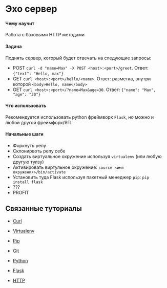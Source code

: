 # Эхо сервер

#### Чему научит

Работа с базовыми HTTP методами

#### Задача

Поднять сервер, который будет отвечать на следующие запросы:

- POST `curl -d "name=Max" -X POST <host>:<port>/greet`. Ответ: `{"text": "Hello, max"}`
- GET `curl <host>:<port>/hello/<name>`. Ответ: разметка, внутри которой `<body>Hello, name</body>`
- GET `curl <host>:<port>/?name=Max&age=30`. Ответ: `{"name": "Max", "age": "30"}`

#### Что использовать

Рекомендуется использовать python фреймворк `Flask`, но можно и любой другой фреймфорк/ЯП

#### Начальные шаги

- Форкнуть репу
- Склонирвоть репу себе
- Создать виртуальное окружение используя `virtualenv` (или любую другую тулзу)
- Активировать виртульное окружение: `source <имя окружения>/bin/activate`
- Установить туда Flask используя пакетный менеджер `pip`: `pip install flask`
- ???
- PROFIT 

## Связанные туториалы

- [Curl](https://juniorlab.ru/tutorials/curl)

- [Virtualenv](https://juniorlab.ru/tutorials/virtualenv)

- [Pip](https://juniorlab.ru/tutorials/pip)

- [Git](https://juniorlab.ru/tutorials/git)

- [Python](https://juniorlab.ru/tutorials/python)

- [Flask](https://juniorlab.ru/tutorials/flask)

- [HTTP](https://juniorlab.ru/tutorials/http)

  

